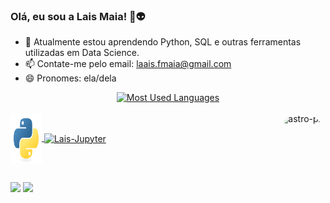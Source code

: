 ### Olá, eu sou a Lais Maia! 🖖👽
- 🌱 Atualmente estou aprendendo Python, SQL e outras ferramentas utilizadas em Data Science.
- 📫 Contate-me pelo email: laais.fmaia@gmail.com
- 😄 Pronomes: ela/dela

<div align="center">
  <a href="https://github.com/laaisfmaia">
  <img height="200em" src="https://github-readme-stats.vercel.app/api/top-langs?username=laaisfmaia&langs_count=10&layout=compact&theme=dracula&card_width=445" alt="Most Used Languages"/>
</div>
 
 <div style="display: inline_block"><br>
  <img align="center" alt="Lais-Python" height="80" width="50" src="https://raw.githubusercontent.com/devicons/devicon/master/icons/python/python-original.svg">
  <img align="center" alt="Lais-Jupyter" height="80" width="50" src="https://cdn.jsdelivr.net/gh/devicons/devicon/icons/jupyter/jupyter-original.svg" />
  <img align="right" alt="astro-pic" height="150" style="border-radius:50px;" src="https://i.pinimg.com/originals/b0/7b/5b/b07b5bbfc32b4958810d59a79cd3aac9.gif">
</div>

  ##
  
 <div>
  <a href = "mailto:laais.fmaia@gmail.com"><img src= "https://img.shields.io/badge/Gmail-D14836?style=for-the-badge&logo=gmail&logoColor=white" target="_blank"></a>
  <a href="https://www.linkedin.com/in/lais-de-figueiredo-maia-56826697/" target="_blank"><img src="https://img.shields.io/badge/-LinkedIn-%230077B5?style=for-the-badge&logo=linkedin&logoColor=white" target="_blank"></a> 
 </div>
